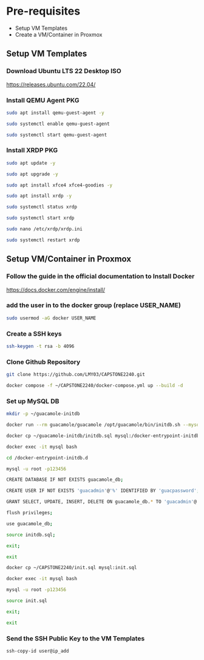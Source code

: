 # Pre-requisites

- Setup VM Templates
- Create a VM/Container in Proxmox 

## Setup VM Templates

### Download Ubuntu LTS 22 Desktop ISO 
https://releases.ubuntu.com/22.04/

### Install QEMU Agent PKG
```bash
sudo apt install qemu-guest-agent -y

sudo systemctl enable qemu-guest-agent

sudo systemctl start qemu-guest-agent
```

### Install XRDP PKG
```bash
sudo apt update -y

sudo apt upgrade -y

sudo apt install xfce4 xfce4-goodies -y

sudo apt install xrdp -y

sudo systemctl status xrdp

sudo systemctl start xrdp

sudo nano /etc/xrdp/xrdp.ini

sudo systemctl restart xrdp
```
## Setup VM/Container in Proxmox 
### Follow the guide in the official documentation to Install Docker

https://docs.docker.com/engine/install/

### add the user in to the docker group (replace USER_NAME)

```bash 
sudo usermod -aG docker USER_NAME
```

### Create a SSH keys
```bash 
ssh-keygen -t rsa -b 4096
```
### Clone Github Repository
```bash 
git clone https://github.com/LMY03/CAPSTONE2240.git

docker compose -f ~/CAPSTONE2240/docker-compose.yml up --build -d
```
### Set up MySQL DB

```bash
mkdir -p ~/guacamole-initdb

docker run --rm guacamole/guacamole /opt/guacamole/bin/initdb.sh --mysql > ~/guacamole-initdb/initdb.sql

docker cp ~/guacamole-initdb/initdb.sql mysql:/docker-entrypoint-initdb.d

docker exec -it mysql bash
```

```bash
cd /docker-entrypoint-initdb.d

mysql -u root -p123456
```

```bash
CREATE DATABASE IF NOT EXISTS guacamole_db;

CREATE USER IF NOT EXISTS 'guacadmin'@'%' IDENTIFIED BY 'guacpassword';

GRANT SELECT, UPDATE, INSERT, DELETE ON guacamole_db.* TO 'guacadmin'@'%';

flush privileges;

use guacamole_db;

source initdb.sql;

exit;

exit
```

```bash
docker cp ~/CAPSTONE2240/init.sql mysql:init.sql

docker exec -it mysql bash
```

```bash
mysql -u root -p123456

source init.sql

exit;

exit

```

### Send the SSH Public Key to the VM Templates

```bash
ssh-copy-id user@ip_add
```